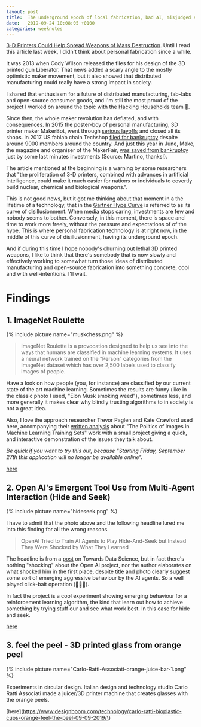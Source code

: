 ```yaml
---
layout: post
title:  The underground epoch of local fabrication, bad AI, misjudged AI and peel cups - Weeknote 2019/13
date:   2019-09-24 10:08:05 +0100
categories: weeknotes
---
```



[3-D Printers Could Help Spread Weapons of Mass Destruction](https://www.scientificamerican.com/article/3-d-printers-could-help-spread-weapons-of-mass-destruction/). Until I read this article last week, I didn't think about personal fabrication since a while.

It was 2013 when Cody Wilson released the files for his design of the 3D printed gun Liberator. That news added a scary angle to the mostly optimistic maker movement, but it also showed that distributed manufacturing could really have a strong impact in society.

I shared that enthusiasm for a future of distributed manufacturing, fab-labs and open-source consumer goods, and I'm still the most proud of the project I worked on around the topic with the [Hacking Households](https://www.hackinghouseholds.com/) team 👋.

Since then, the whole maker revolution has deflated, and with consequences. In 2015 the poster-boy of personal manufacturing, 3D printer maker MakerBot, went through [serious layoffs](https://www.theverge.com/2015/10/8/9477999/makerbot-layoffs-employees-lawsuit) and closed all its shops. In 2017 US fablab chain Techshop [filed for bankruptcy](https://makezine.com/2017/11/15/techshop-closes-doors-files-bankruptcy/) despite around 9000 members around the country. And just this year in June, Make, the magazine and organiser of the MakerFair, [was saved from bankruptcy](https://techcrunch.com/2019/06/07/make-magazine-maker-media-layoffs/) just by some last minutes investments (Source: Martino, thanks!).

 The article mentioned at the beginning is a warning by some researchers that "the proliferation of 3-D printers, combined with advances in artificial intelligence, could make it much easier for nations or individuals to covertly build nuclear, chemical and biological weapons.".


This is not good news, but it got me thinking about that moment in a the lifetime of a technology, that in the [Gartner Hype Curve](https://www.gartner.com/en/research/methodologies/gartner-hype-cycle) is referred to as its curve of disillusionment. When media stops caring, investments are few and nobody seems to bother. Conversely, in this moment, there is space and time to work more freely, without the pressure and expectations of of the hype. This is where personal fabrication technology is at right now, in the middle of this curve of disillusionment, having its underground epoch.

And if during this time I hope nobody's churning out lethal 3D printed weapons, I like to think that there's somebody that is now slowly and effectively working to somewhat turn those ideas of distributed manufacturing and open-source fabrication into something concrete, cool and with well-intentions. I'll wait.



# Findings
## 1. ImageNet Roulette

{% include picture name="muskchess.png" %}



> ImageNet Roulette is a provocation designed to help us see into the ways that humans are classified in machine learning systems. It uses a neural network trained on the “Person” categories from the ImageNet dataset which has over 2,500 labels used to classify images of people.

Have a look on how people (you, for instance) are classified by our current state of the art machine learning. Sometimes the results are funny (like in the classic photo I used, "Elon Musk smoking weed"), sometimes less, and more generally it makes clear why blindly trusting algorithms to in society is not a great idea.


Also, I love the approach researcher Trevor Paglen and Kate Crawford used here, accompanying their [written analysis](https://www.excavating.ai/) about "The Politics of Images in Machine Learning Training Sets" work with a small project giving a quick, and interactive demonstration of the issues they talk about.

*Be quick if you want to try this out, because "Starting Friday, September 27th this application will no longer be available online".*

[here](https://imagenet-roulette.paglen.com/)

## 2. Open AI's Emergent Tool Use from Multi-Agent Interaction (Hide and Seek)

{% include picture name="hideseek.png" %}

I have to admit that the photo above and the following headline lured me into this finding for all the wrong reasons.

> OpenAI Tried to Train AI Agents to Play Hide-And-Seek but Instead They Were Shocked by What They Learned

The headline is from a [post](https://towardsdatascience.com/openai-tried-to-train-ai-agents-to-play-hide-and-seek-but-instead-they-were-shocked-by-what-they-3ea32bf7fc95) on Towards Data Science, but in fact there's nothing "shocking" about the Open AI project, nor the author elaborates on what shocked him in the first place, despite title and photo clearly suggest some sort of emerging aggressive behaviour by the AI agents. So a well played click-bait operation (👏👏👏).



In fact the project is a cool experiment showing emerging behaviour for a reinforcement learning algorithm, the kind that learn out how to achieve something by trying stuff our and see what work best. In this case for hide and seek.

[here](https://openai.com/blog/emergent-tool-use/)


## 3. feel the peel - 3D printed glass from orange peel

{% include picture name="Carlo-Ratti-Associati-orange-juice-bar-1.png" %}

Experiments in circular design. Italian design and technology studio Carlo Ratti Associati made a juicer/3D printer machine that creates glasses with the orange peels.


[here](https://www.designboom.com/technology/carlo-ratti-bioplastic-cups-orange-feel-the-peel-09-09-2019/\)
